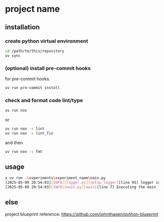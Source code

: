 # project name

## installation

### create python virtual environment

```bash
cd /path/to/this/repository
uv sync
```

### (optional) install pre-commit hooks

for pre-commit hooks.

```bash
uv run pre-commit install
```

### check and format code lint/type

```bash
uv run nox
```

or 
```bash
uv run nox -s lint
uv run nox -s lint_fix
```
and then
```bash
uv run nox -s fmt
```
## usage

```bash
❯ uv run .\experiments\experiment_name\main.py
[2025-05-09 20:54:03][INFO][logger.py][setup_logger][line 95] logger initialized
[2025-05-09 20:54:03][INFO][main.py][main][line 7] Executing the main function...
```

## else

project blueprint reference:
https://github.com/johnthagen/python-blueprint

